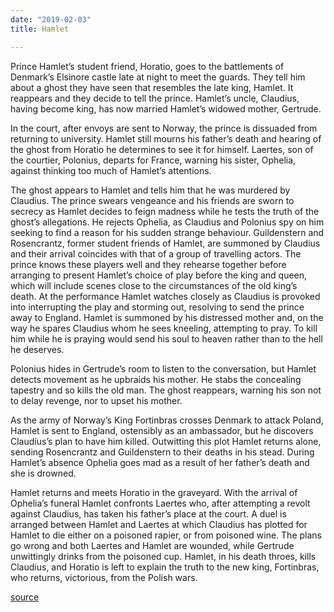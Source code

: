 ```yaml
---
date: "2019-02-03"
title: Hamlet

---
```

Prince Hamlet’s student friend, Horatio, goes to the battlements of Denmark’s Elsinore castle late at night to meet the guards. They tell him about a ghost they have seen that resembles the late king, Hamlet. It reappears and they decide to tell the prince. Hamlet’s uncle, Claudius, having become king, has now married Hamlet’s widowed mother, Gertrude.

In the court, after envoys are sent to Norway, the prince is dissuaded from returning to university. Hamlet still mourns his father’s death and hearing of the ghost from Horatio he determines to see it for himself. Laertes, son of the courtier, Polonius, departs for France, warning his sister, Ophelia, against thinking too much of Hamlet’s attentions.

The ghost appears to Hamlet and tells him that he was murdered by Claudius. The prince swears vengeance and his friends are sworn to secrecy as Hamlet decides to feign madness while he tests the truth of the ghost’s allegations. He rejects Ophelia, as Claudius and Polonius spy on him seeking to find a reason for his sudden strange behaviour. Guildenstern and Rosencrantz, former student friends of Hamlet, are summoned by Claudius and their arrival coincides with that of a group of travelling actors. The prince knows these players well and they rehearse together before arranging to present Hamlet’s choice of play before the king and queen, which will include scenes close to the circumstances of the old king’s death. At the performance Hamlet watches closely as Claudius is provoked into interrupting the play and storming out, resolving to send the prince away to England. Hamlet is summoned by his distressed mother and, on the way he spares Claudius whom he sees kneeling, attempting to pray. To kill him while he is praying would send his soul to heaven rather than to the hell he deserves.

Polonius hides in Gertrude’s room to listen to the conversation, but Hamlet detects movement as he upbraids his mother. He stabs the concealing tapestry and so kills the old man. The ghost reappears, warning his son not to delay revenge, nor to upset his mother.

As the army of Norway’s King Fortinbras crosses Denmark to attack Poland, Hamlet is sent to England, ostensibly as an ambassador, but he discovers Claudius’s plan to have him killed. Outwitting this plot Hamlet returns alone, sending Rosencrantz and Guildenstern to their deaths in his stead. During Hamlet’s absence Ophelia goes mad as a result of her father’s death and she is drowned.

Hamlet returns and meets Horatio in the graveyard. With the arrival of Ophelia’s funeral Hamlet confronts Laertes who, after attempting a revolt against Claudius, has taken his father’s place at the court. A duel is arranged between Hamlet and Laertes at which Claudius has plotted for Hamlet to die either on a poisoned rapier, or from poisoned wine. The plans go wrong and both Laertes and Hamlet are wounded, while Gertrude unwittingly drinks from the poisoned cup. Hamlet, in his death throes, kills Claudius, and Horatio is left to explain the truth to the new king, Fortinbras, who returns, victorious, from the Polish wars.

[source](https://www.nosweatshakespeare.com/play-summary/hamlet/)